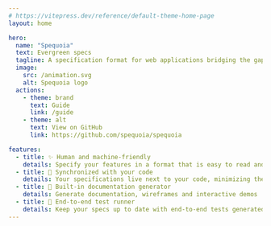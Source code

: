 ```yaml
---
# https://vitepress.dev/reference/default-theme-home-page
layout: home

hero:
  name: "Spequoia"
  text: Evergreen specs
  tagline: A specification format for web applications bridging the gap between design, development, and testing.
  image:
    src: /animation.svg
    alt: Spequoia logo
  actions:
    - theme: brand
      text: Guide
      link: /guide
    - theme: alt
      text: View on GitHub
      link: https://github.com/spequoia/spequoia

features:
  - title: ✨ Human and machine-friendly
    details: Specify your features in a format that is easy to read and write for both humans and machines
  - title: 🔄 Synchronized with your code
    details: Your specifications live next to your code, minimizing the risks of divergence
  - title: 📖 Built-in documentation generator
    details: Generate documentation, wireframes and interactive demos
  - title: 🧪 End-to-end test runner
    details: Keep your specs up to date with end-to-end tests generated from your specifications
---
```

